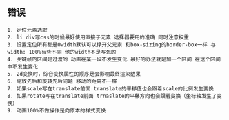 ## 错误
    1. 定位元素选取
    2. li div写css的时候最好使用直接子元素 选择器要用的准确 同时注意权重
    3. 设置定位所有都是0width默认可以撑开父元素 和box-sizing的border-box一样 与width: 100%有些不同 他的width不是写死的
    4. 关键帧的区间是过渡的 动画在某一段不发生变化 最好的办法就是加一个区间 在这个区间中不发生变化
    5. 2d变换时，综合变换属性的顺序是会影响最终渲染结果
    6. 缩放先后和旋转先后问题 移动的距离不一样
    7. 如果scale写在translate前面 translate的平移值也会跟着scale的比例发生变换
    8. 如果rotate写在translate前面 trnaslate的平移方向也会跟着变换（坐标轴发生了变换）
    9. 动画100%不做操作是向原本的样式变换